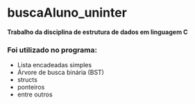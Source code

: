 # buscaAluno_uninter
__Trabalho da disciplina de estrutura de dados em linguagem C__

### Foi utilizado no programa:
* Lista encadeadas simples
* Árvore de busca binária (BST)
* structs
* ponteiros
* entre outros
